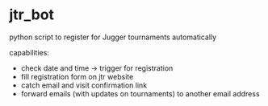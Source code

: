 # jtr_bot
python script to register for Jugger tournaments automatically

capabilities:
 * check date and time -> trigger for registration
 * fill registration form on jtr website
 * catch email and visit confirmation link
 * forward emails (with updates on tournaments) to another email address
